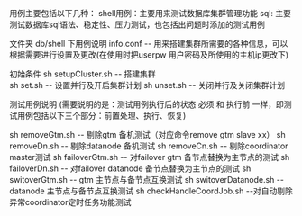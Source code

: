 用例主要包括以下几种：
shell用例：主要用来测试数据库集群管理功能
sql: 主要测试数据库sql语法、稳定性、压力测试，也包括出问题时添加的测试用例


文件夹 db/shell 下用例说明
info.conf -- 用来搭建集群所需要的各种信息，可以根据需要进行设置及更改(在使用时把userpw 用户密码及所使用的主机ip更改下)

初始条件
sh setupCluster.sh  --  搭建集群  
sh set.sh  -- 设置并行及开启集群计划
sh unset.sh  -- 关闭并行及关闭集群计划

测试用例说明
(需要说明的是：测试用例执行后的状态 必须 和 执行前 一样，即测试用例包括以下三个部分：前置处理、执行、恢复)

sh removeGtm.sh  -- 剔除gtm 备机测试（对应命令remove gtm slave xx）
sh removeDn.sh   -- 剔除datanode 备机测试
sh removeCn.sh   -- 剔除coordinator master测试
sh failoverGtm.sh   -- 对failover gtm 备节点替换为主节点的测试
sh failoverDn.sh    -- 对failover datanode 备节点替换为主节点的测试
sh switoverGtm.sh   -- gtm 主节点与备节点互换测试
sh switoverDatanode.sh  -- datanode 主节点与备节点互换测试
sh checkHandleCoordJob.sh  --对自动剔除异常coordinator定时任务功能测试


